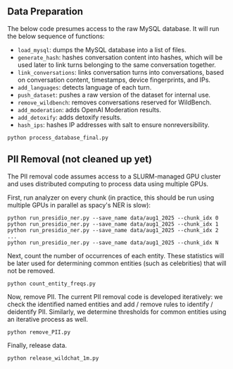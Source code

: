 ## Data Preparation

The below code presumes access to the raw MySQL database. It will run the below sequence of functions:


* `load_mysql`: dumps the MySQL database into a list of files.
* `generate_hash`: hashes conversation content into hashes, which will be used later to link turns belonging to the same conversation together.
* `link_conversations`: links conversation turns into conversations, based on conversation content, timestamps, device fingerprints, and IPs.
* `add_languages`: detects language of each turn.
* `push_dataset`: pushes a raw version of the dataset for internal use.
* `remove_wildbench`: removes conversations reserved for WildBench.
* `add_moderation`: adds OpenAI Moderation results.
* `add_detoxify`: adds detoxify results.
* `hash_ips`: hashes IP addresses with salt to ensure nonreversibility.

```
python process_database_final.py
```

## PII Removal (not cleaned up yet)

The PII removal code assumes access to a SLURM-managed GPU cluster and uses distributed computing to process data using multiple GPUs.

First, run analyzer on every chunk (in practice, this should be run using multiple GPUs in parallel as spacy's NER is slow):

```
python run_presidio_ner.py --save_name data/aug1_2025 --chunk_idx 0
python run_presidio_ner.py --save_name data/aug1_2025 --chunk_idx 1
python run_presidio_ner.py --save_name data/aug1_2025 --chunk_idx 2
...
python run_presidio_ner.py --save_name data/aug1_2025 --chunk_idx N
```

Next, count the number of occurrences of each entity. These statistics will be later used for determining common entities (such as celebrities) that will not be removed.

```
python count_entity_freqs.py
```

Now, remove PII. The current PII removal code is developed iteratively: we check the identified named entities and add / remove rules to identify / deidentify PII. Similarly, we determine thresholds for common entities using an iterative process as well.

```
python remove_PII.py
```

Finally, release data.

```
python release_wildchat_1m.py
```
